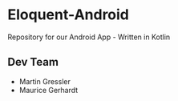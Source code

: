 # Eloquent-Android

Repository for our Android App - Written in Kotlin

## Dev Team
- Martin Gressler
- Maurice Gerhardt
